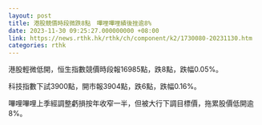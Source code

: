 ```yaml
---
layout: post
title: 港股競價時段微跌8點　嗶哩嗶哩績後挫逾8%
date: 2023-11-30 09:25:27.000000000 +08:00
link: https://news.rthk.hk/rthk/ch/component/k2/1730080-20231130.htm
categories: rthk
---
```


港股輕微低開，恒生指數競價時段報16985點，跌8點，跌幅0.05%。

科技指數下試3900點，開市報3904點，跌6點，跌幅0.16%。

嗶哩嗶哩上季經調整虧損按年收窄一半，但被大行下調目標價，拖累股價低開逾8%。
